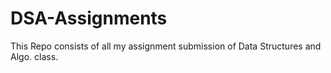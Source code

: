 # DSA-Assignments

This Repo consists of all my assignment submission of Data Structures and Algo. class.
